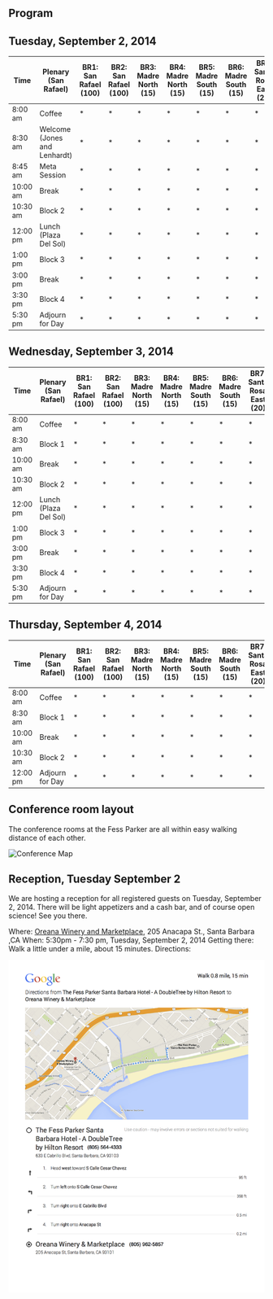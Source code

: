 ## Program

## Tuesday, September 2, 2014

| Time | Plenary (San Rafael) | BR1: San Rafael (100) | BR2: San Rafael (100) | BR3: Madre North (15)| BR4: Madre North (15)| BR5: Madre South (15)| BR6: Madre South (15)| BR7: Santa Rosa East (20)| BR8: Santa Rosa West (20)| BR9: San Miguel East (20)| BR10: San Miguel West (20)| 
| --- | --- | --- | --- | --- | --- | --- | --- | --- | --- | --- | --- | 
|  8:00 am | Coffee | * | * | * | * | * | * | * | * | * | * |
|  8:30 am | Welcome (Jones and Lenhardt) | * | * | * | * | * | * | * | * | * | * |
|  8:45 am | Meta Session | * | * | * | * | * | * | * | * | * | * |
| 10:00 am | Break | * | * | * | * | * | * | * | * | * | * |
| 10:30 am | Block 2 | * | * | * | * | * | * | * | * | * | * |
| 12:00 pm | Lunch (Plaza Del Sol)| * | * | * | * | * | * | * | * | * | * |
|  1:00 pm | Block 3 | * | * | * | * | * | * | * | * | * | * |
|  3:00 pm | Break | * | * | * | * | * | * | * | * | * | * |
|  3:30 pm | Block 4 | * | * | * | * | * | * | * | * | * | * |
|  5:30 pm | Adjourn for Day | * | * | * | * | * | * | * | * | * | * |

## Wednesday, September 3, 2014

| Time | Plenary (San Rafael) | BR1: San Rafael (100) | BR2: San Rafael (100) | BR3: Madre North (15)| BR4: Madre North (15)| BR5: Madre South (15)| BR6: Madre South (15)| BR7: Santa Rosa East (20)| BR8: Santa Rosa West (20)| BR9: San Miguel East (20)| BR10: San Miguel West (20)| 
| --- | --- | --- | --- | --- | --- | --- | --- | --- | --- | --- | --- | 
|  8:00 am | Coffee | * | * | * | * | * | * | * | * | * | * |
|  8:30 am | Block 1 | * | * | * | * | * | * | * | * | * | * |
| 10:00 am | Break | * | * | * | * | * | * | * | * | * | * |
| 10:30 am | Block 2 | * | * | * | * | * | * | * | * | * | * |
| 12:00 pm | Lunch (Plaza Del Sol)| * | * | * | * | * | * | * | * | * | * |
|  1:00 pm | Block 3 | * | * | * | * | * | * | * | * | * | * |
|  3:00 pm | Break | * | * | * | * | * | * | * | * | * | * |
|  3:30 pm | Block 4 | * | * | * | * | * | * | * | * | * | * |
|  5:30 pm | Adjourn for Day | * | * | * | * | * | * | * | * | * | * |

## Thursday, September 4, 2014

| Time | Plenary (San Rafael) | BR1: San Rafael (100) | BR2: San Rafael (100) | BR3: Madre North (15)| BR4: Madre North (15)| BR5: Madre South (15)| BR6: Madre South (15)| BR7: Santa Rosa East (20)| BR8: Santa Rosa West (20)| BR9: San Miguel East (20)| BR10: San Miguel West (20)| 
| --- | --- | --- | --- | --- | --- | --- | --- | --- | --- | --- | --- | 
|  8:00 am | Coffee | * | * | * | * | * | * | * | * | * | * |
|  8:30 am | Block 1 | * | * | * | * | * | * | * | * | * | * |
| 10:00 am | Break | * | * | * | * | * | * | * | * | * | * |
| 10:30 am | Block 2 | * | * | * | * | * | * | * | * | * | * |
| 12:00 pm | Adjourn for Day | * | * | * | * | * | * | * | * | * | * |

## Conference room layout

The conference rooms at the Fess Parker are all within easy walking distance of each other.

![Conference Map](http://doubletree.hilton.com/en/hotels/content/SBAMCDT/media/images/floorplans/sbamlby.gif?)

## Reception, Tuesday September 2

We are hosting a reception for all registered guests on Tuesday, September 2, 2014. There will be light appetizers and a cash bar, and of course open science!  See you there.

Where: [Oreana Winery and Marketplace](https://plus.google.com/113520751080009916118/about?gl=us&hl=en), 205 Anacapa St., Santa Barbara ,CA
When: 5:30pm - 7:30 pm, Tuesday, September 2, 2014
Getting there: Walk a little under a mile, about 15 minutes. Directions:

![Reception Map](assets/img/Map_Oreana.png)
